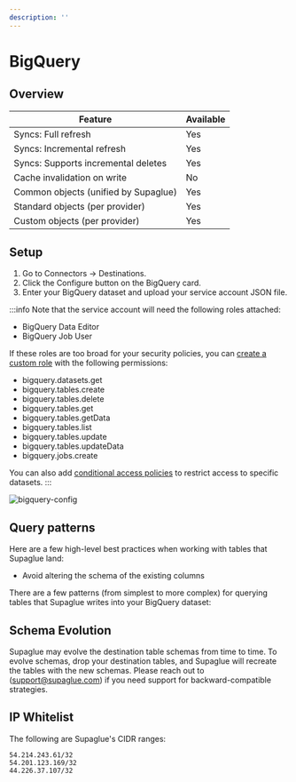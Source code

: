 ```yaml
---
description: ''
---
```


# BigQuery

## Overview

| Feature                              | Available |
| ------------------------------------ | --------- |
| Syncs: Full refresh                  | Yes       |
| Syncs: Incremental refresh           | Yes       |
| Syncs: Supports incremental deletes  | Yes       |
| Cache invalidation on write          | No        |
| Common objects (unified by Supaglue) | Yes       |
| Standard objects (per provider)      | Yes       |
| Custom objects (per provider)        | Yes       |

## Setup

1. Go to Connectors -> Destinations.
2. Click the Configure button on the BigQuery card.
3. Enter your BigQuery dataset and upload your service account JSON file.

:::info
Note that the service account will need the following roles attached:

- BigQuery Data Editor
- BigQuery Job User

If these roles are too broad for your security policies, you can [create a custom role](https://cloud.google.com/iam/docs/creating-custom-roles) with the following permissions:

- bigquery.datasets.get
- bigquery.tables.create
- bigquery.tables.delete
- bigquery.tables.get
- bigquery.tables.getData
- bigquery.tables.list
- bigquery.tables.update
- bigquery.tables.updateData
- bigquery.jobs.create

You can also add [conditional access policies](https://cloud.google.com/bigquery/docs/control-access-to-resources-iam) to restrict access to specific datasets.
:::

![bigquery-config](/img/bigquery-form.png)

## Query patterns

Here are a few high-level best practices when working with tables that Supaglue land:

- Avoid altering the schema of the existing columns

There are a few patterns (from simplest to more complex) for querying tables that Supaglue writes into your BigQuery dataset:

## Schema Evolution

Supaglue may evolve the destination table schemas from time to time. To evolve schemas, drop your destination tables, and Supaglue will recreate the tables with the new schemas. Please reach out to ([support@supaglue.com](mailto:support@supaglue.com)) if you need support for backward-compatible strategies.

## IP Whitelist

The following are Supaglue's CIDR ranges:

```
54.214.243.61/32
54.201.123.169/32
44.226.37.107/32
```

